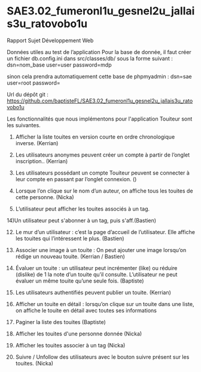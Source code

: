 # SAE3.02_fumeronl1u_gesnel2u_jallais3u_ratovobo1u

Rapport Sujet Développement Web

Données utiles au test de l’application
Pour la base de donnée, il faut créer un fichier db.config.ini dans src/classes/db/ sous la forme suivant : 
dsn=nom_base
user=user
password=mdp

sinon cela prendra automatiquement cette base de phpmyadmin : 
dsn=sae
user=root
password=

Url du dépôt git : https://github.com/baptisteFL/SAE3.02_fumeronl1u_gesnel2u_jallais3u_ratovobo1u

Les fonctionnalités que nous implémentons pour l'application Touiteur sont les suivantes. 

1) Afficher la liste touites en version courte en ordre chronologique inverse. (Kerrian) 

6) Les utilisateurs anonymes peuvent créer un compte à partir de l’onglet inscription.. (Kerrian)

7) Les utilisateurs possédant un compte Touiteur peuvent se connecter à leur compte en passant par l’onglet connexion. ()
    
4) Lorsque l’on clique sur le nom d’un auteur, on affiche tous les touites de cette personne. (Nicka)

5) L’utilisateur peut afficher les touites associés à un tag.

14)Un utilisateur peut s'abonner à un tag, puis s'aff.(Bastien)
   
12) Le mur d’un utilisateur : c’est la page d’accueil de l’utilisateur. Elle affiche les touites qui l’intéressent le plus. (Bastien)

16) Associer une image à un touite : On peut ajouter une image lorsqu’on rédige un nouveau touite. (Kerrian / Bastien)

9) Évaluer un touite : un utilisateur peut incrémenter (like) ou réduire (dislike) de 1 la note d’un touite qu’il consulte. L’utilisateur ne peut évaluer un même touite qu’une seule fois. (Baptiste)

8) Les utilisateurs authentifiés peuvent publier un touite. (Kerrian)

2) Afficher un touite en détail : lorsqu’on clique sur un touite dans une liste, on affiche le
touite en détail avec toutes ses informations

3) Paginer la liste des touites (Baptiste)

4) Afficher les touites d'une personne donnée (Nicka)

5) Afficher les touites associer à un tag (Nicka)

13) Suivre / Unfollow des utilisateurs avec le bouton suivre présent sur les touites. (Nicka)





